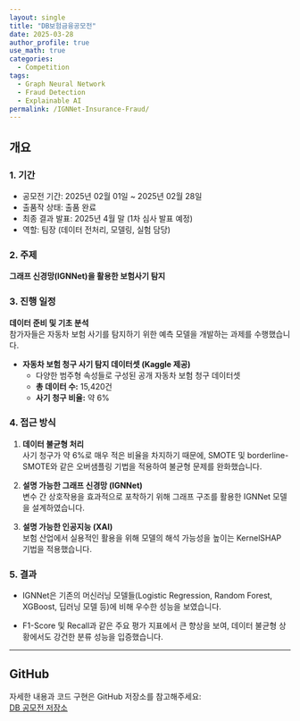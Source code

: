 ```yaml
---
layout: single
title: "DB보험금융공모전"
date: 2025-03-28
author_profile: true
use_math: true
categories:
  - Competition
tags:
  - Graph Neural Network
  - Fraud Detection
  - Explainable AI
permalink: /IGNNet-Insurance-Fraud/
---
```


## 개요

### 1. 기간
- 공모전 기간: 2025년 02월 01일 ~ 2025년 02월 28일  
- 출품작 상태: 출품 완료  
- 최종 결과 발표: 2025년 4월 말 (1차 심사 발표 예정)  
- 역할: 팀장 (데이터 전처리, 모델링, 실험 담당)

### 2. 주제
**그래프 신경망(IGNNet)을 활용한 보험사기 탐지**

### 3. 진행 일정
**데이터 준비 및 기초 분석**  
참가자들은 자동차 보험 사기를 탐지하기 위한 예측 모델을 개발하는 과제를 수행했습니다.

- **자동차 보험 청구 사기 탐지 데이터셋 (Kaggle 제공)**  
  - 다양한 범주형 속성들로 구성된 공개 자동차 보험 청구 데이터셋  
  - **총 데이터 수:** 15,420건  
  - **사기 청구 비율:** 약 6%

### 4. 접근 방식

1. **데이터 불균형 처리**  
   사기 청구가 약 6%로 매우 적은 비율을 차지하기 때문에, SMOTE 및 borderline-SMOTE와 같은 오버샘플링 기법을 적용하여 불균형 문제를 완화했습니다.

2. **설명 가능한 그래프 신경망 (IGNNet)**  
   변수 간 상호작용을 효과적으로 포착하기 위해 그래프 구조를 활용한 IGNNet 모델을 설계하였습니다.

3. **설명 가능한 인공지능 (XAI)**  
   보험 산업에서 실용적인 활용을 위해 모델의 해석 가능성을 높이는 KernelSHAP 기법을 적용했습니다.

### 5. 결과

- IGNNet은 기존의 머신러닝 모델들(Logistic Regression, Random Forest, XGBoost, 딥러닝 모델 등)에 비해 우수한 성능을 보였습니다.

- F1-Score 및 Recall과 같은 주요 평가 지표에서 큰 향상을 보여, 데이터 불균형 상황에서도 강건한 분류 성능을 입증했습니다.

---

## GitHub

자세한 내용과 코드 구현은 GitHub 저장소를 참고해주세요:  
[DB 공모전 저장소](https://github.com/stateun/DB_Finance)